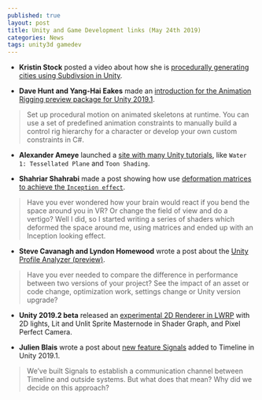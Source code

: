 ```yaml
---
published: true
layout: post
title: Unity and Game Development links (May 24th 2019)
categories: News
tags: unity3d gamedev
---
```


* **Kristin Stock** posted a video about how she is [procedurally generating cities using Subdivsion in Unity](https://www.youtube.com/watch?v=zBDrH3lg4YY).

* **Dave Hunt and Yang-Hai Eakes** made an [introduction for the Animation Rigging preview package for Unity 2019.1](https://blogs.unity3d.com/2019/05/14/introducing-the-animation-rigging-preview-package-for-unity-2019-1/).
> Set up procedural motion on animated skeletons at runtime. You can use a set of predefined animation constraints to manually build a control rig hierarchy for a character or develop your own custom constraints in C#.

* **Alexander Ameye** launched a [site with many Unity tutorials](https://alexanderameye.github.io/), like `Water 1: Tessellated Plane` and `Toon Shading`.

* **Shahriar Shahrabi** made a post showing how use [deformation matrices to achieve the `Inception effect`](https://medium.com/realities-io/making-the-inception-effect-in-unity-3d-with-few-lines-of-code-fb9667d4786f).
> Have you ever wondered how your brain would react if you bend the space around you in VR? Or change the field of view and do a vertigo? Well I did, so I started writing a series of shaders which deformed the space around me, using matrices and ended up with an Inception looking effect.

* **Steve Cavanagh and Lyndon Homewood** wrote a post about the [Unity Profile Analyzer (preview)](https://blogs.unity3d.com/2019/05/13/introducing-the-profile-analyzer/).
> Have you ever needed to compare the difference in performance between two versions of your project? See the impact of an asset or code change, optimization work, settings change or Unity version upgrade? 

* **Unity 2019.2 beta** released an [experimental 2D Renderer in LWRP](https://forum.unity.com/threads/experimental-2d-renderer-in-lwrp.683623) with 2D lights, Lit and Unlit Sprite Masternode in Shader Graph, and Pixel Perfect Camera.

* **Julien Blais** wrote a post about [new feature Signals](https://blogs.unity3d.com/2019/05/21/how-to-use-timeline-signals) added to Timeline in Unity 2019.1.
> We’ve built Signals to establish a communication channel between Timeline and outside systems. But what does that mean? Why did we decide on this approach?
